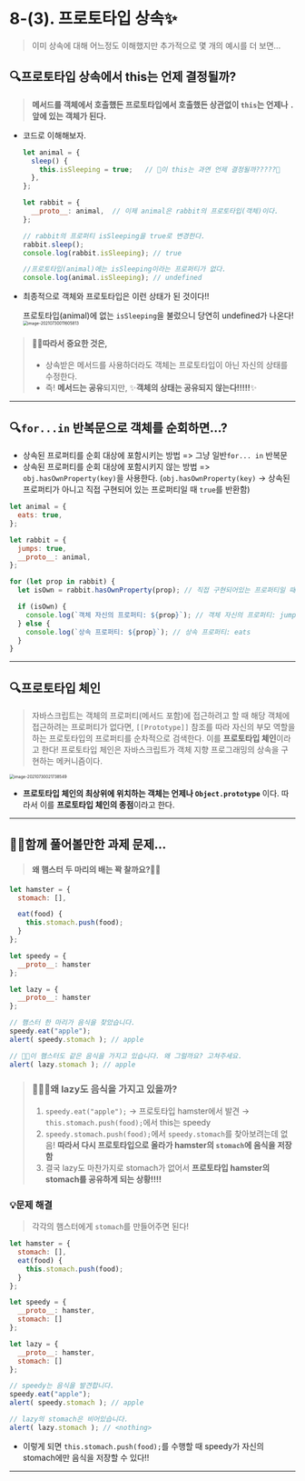 # 8-(3). 프로토타입 상속✨

> 이미 상속에 대해 어느정도 이해했지만 추가적으로 몇 개의 예시를 더 보면...



## 🔍프로토타입 상속에서 this는 언제 결정될까?

> **메서드를 객체에서 호출했든 프로토타입에서 호출했든 상관없이 `this`는 언제나 `.` 앞에 있는 객체가 된다.**

- 코드로 이해해보자.

  ```js
  let animal = {
    sleep() {
      this.isSleeping = true;	// 🤔이 this는 과연 언제 결정될까?????🤔
    },
  };
  
  let rabbit = {
    __proto__: animal,	// 이제 animal은 rabbit의 프로토타입(객체)이다.
  };
  
  // rabbit의 프로퍼티 isSleeping을 true로 변경한다.
  rabbit.sleep();
  console.log(rabbit.isSleeping); // true
  
  //프로토타입(animal)에는 isSleeping이라는 프로퍼티가 없다.
  console.log(animal.isSleeping); // undefined 
  ```

- 최종적으로 객체와 프로토타입은 이런 상태가 된 것이다!!

  프로토타입(animal)에 없는 `isSleeping`을 불렀으니 당연히 undefined가 나온다!
  <img src="C:\Users\eunse\AppData\Roaming\Typora\typora-user-images\image-20210730011605813.png" alt="image-20210730011605813" style="zoom:50%;" />



> #### 👏🏻따라서 중요한 것은,
>
> - 상속받은 메서드를 사용하더라도 객체는 프로토타입이 아닌 자신의 상태를 수정한다.
> - 즉! **메서드는 공유**되지만, ✨**객체의 상태는 공유되지 않는다!!!!!**✨

---



## 🔍`for...in` 반복문으로 객체를 순회하면...?

- 상속된 프로퍼티를 순회 대상에 포함시키는 방법 => 그냥 일반`for... in` 반복문
- 상속된 프로퍼티를 순회 대상에 포함시키지 않는 방법 =>  `obj.hasOwnProperty(key)`을 사용한다. 
  (`obj.hasOwnProperty(key)` → 상속된 프로퍼티가 아니고 직접 구현되어 있는 프로퍼티일 때 `true`를 반환함)

```js
let animal = {
  eats: true,
};

let rabbit = {
  jumps: true,
  __proto__: animal,
};

for (let prop in rabbit) {
  let isOwn = rabbit.hasOwnProperty(prop); // 직접 구현되어있는 프로퍼티일 때 true 반환

  if (isOwn) {
    console.log(`객체 자신의 프로퍼티: ${prop}`); // 객체 자신의 프로퍼티: jumps
  } else {
    console.log(`상속 프로퍼티: ${prop}`); // 상속 프로퍼티: eats
  }
}
```

---



## 🔍프로토타입 체인

>  자바스크립트는 객체의 프로퍼티(메서드 포함)에 접근하려고 할 때 해당 객체에 접근하려는 프로퍼티가 없다면, `[[Prototype]]` 참조를 따라 자신의 부모 역할을 하는 프로토타입의 프로퍼티를 순차적으로 검색한다.
> 이를 **프로토타입 체인**이라고 한다! 프로토타입 체인은 자바스크립트가 객체 지향 프로그래밍의 상속을 구현하는 메커니즘이다.

 <img src="C:\Users\eunse\AppData\Roaming\Typora\typora-user-images\image-20210730021738549.png" alt="image-20210730021738549" style="zoom:50%;" />

- **프로토타입 체인의 최상위에 위치하는 객체는 언제나 `Object.prototype`** 이다. 따라서 이를 **프로토타입 체인의 종점**이라고 한다.

---



##  ✍🏻함께 풀어볼만한 과제 문제...

> #### 왜 햄스터 두 마리의 배는 꽉 찰까요?🐹🐹

```js
let hamster = {
  stomach: [],

  eat(food) {
    this.stomach.push(food);
  }
};

let speedy = {
  __proto__: hamster
};

let lazy = {
  __proto__: hamster
};

// 햄스터 한 마리가 음식을 찾았습니다.
speedy.eat("apple");
alert( speedy.stomach ); // apple

// 🤯🤯이 햄스터도 같은 음식을 가지고 있습니다. 왜 그럴까요? 고쳐주세요.
alert( lazy.stomach ); // apple
```

> ### 🤷🏻‍♀️왜 lazy도 음식을 가지고 있을까?
>
> 1. `speedy.eat("apple");` → 프로토타입 hamster에서 발견 → `this.stomach.push(food);`에서 this는 speedy
> 2. `speedy.stomach.push(food);`에서 `speedy.stomach`를 찾아보려는데 없음! 
>    **따라서 다시 프로토타입으로 올라가 hamster의 `stomach`에 음식을 저장함**
> 3. 결국 lazy도 마찬가지로 stomach가 없어서 **프로토타입 hamster의 stomach를 공유하게 되는 상황!!!!**
>
> 



### 💡문제 해결

> 각각의 햄스터에게 `stomach`를 만들어주면 된다!

```js
let hamster = {
  stomach: [],
  eat(food) {
    this.stomach.push(food);
  }
};

let speedy = {
  __proto__: hamster,
  stomach: []
};

let lazy = {
  __proto__: hamster,
  stomach: []
};

// speedy는 음식을 발견합니다.
speedy.eat("apple");
alert( speedy.stomach ); // apple

// lazy의 stomach은 비어있습니다.
alert( lazy.stomach ); // <nothing>
```
- 이렇게 되면 `this.stomach.push(food);`를 수행할 때 speedy가 자신의 stomach에만 음식을 저장할 수 있다!!

---

